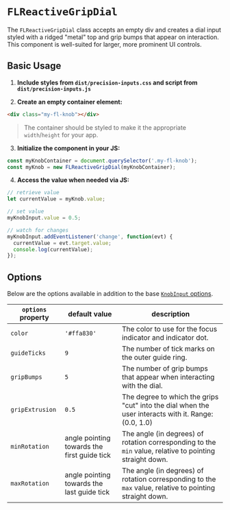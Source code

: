 # `FLReactiveGripDial`

The `FLReactiveGripDial` class accepts an empty div and creates a dial input styled with a ridged "metal" top and grip bumps that appear on interaction. This component is well-suited for larger, more prominent UI controls.

## Basic Usage

1. **Include styles from `dist/precision-inputs.css` and script from `dist/precision-inputs.js`**

2. **Create an empty container element:**

```html
<div class="my-fl-knob"></div>
```

> The container should be styled to make it the appropriate `width`/`height` for your app.

3. **Initialize the component in your JS:**

```js
const myKnobContainer = document.querySelector('.my-fl-knob');
const myKnob = new FLReactiveGripDial(myKnobContainer);
```

4. **Access the value when needed via JS:**

```js
// retrieve value
let currentValue = myKnob.value;

// set value
myKnobInput.value = 0.5;

// watch for changes
myKnobInput.addEventListener('change', function(evt) {
  currentValue = evt.target.value;
  console.log(currentValue);
});
```

## Options

Below are the options available in addition to the base [`KnobInput` options](https://github.com/jhnsnc/precision-inputs/tree/master/docs/base/KnobInput.md#all-options).

| `options` property | default value | description |
|--------------------|---------------|-------------|
| `color`            | `'#ffa830'` | The color to use for the focus indicator and indicator dot. |
| `guideTicks`       | `9` | The number of tick marks on the outer guide ring. |
| `gripBumps`        | `5` | The number of grip bumps that appear when interacting with the dial. |
| `gripExtrusion`    | `0.5` | The degree to which the grips "cut" into the dial when the user interacts with it. Range: (0.0, 1.0) |
| `minRotation`      | angle pointing towards the first guide tick | The angle (in degrees) of rotation corresponding to the `min` value, relative to pointing straight down. |
| `maxRotation`      | angle pointing towards the last guide tick | The angle (in degrees) of rotation corresponding to the `max` value, relative to pointing straight down. |
